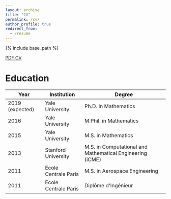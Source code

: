 ```yaml
---
layout: archive
title: "CV"
permalink: /cv/
author_profile: true
redirect_from:
  - /resume
---
```


{% include base_path %}

[PDF CV](https://github.com/user/repo/lamlaurentpham/files/math_cv.pdf)

Education
======

|Year|Institution|Degree|   
|---|---|---|  
|2019 (expected)|Yale University|Ph.D. in Mathematics|  
|2016|Yale University|M.Phil. in Mathematics|  
|2015|Yale University|M.S. in Mathematics|  
|2013|Stanford University|M.S. in Computational and Mathematical Engineering (iCME)|  
|2011|Ecole Centrale Paris|M.S. in Aerospace Engineering|  
|2011|Ecole Centrale Paris|Diplôme d'Ingénieur|  

